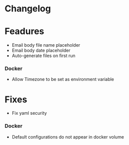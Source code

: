 # Changelog
# Feadures
- Email body file name placeholder
- Email body date placeholder
- Auto-generate files on first run

### Docker
- Allow Timezone to be set as environment variable

# Fixes
- Fix yaml security

### Docker
- Default configurations do not appear in docker volume